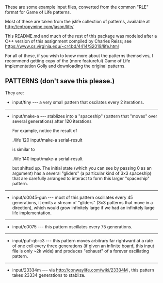 These are some example input files, converted from the common "RLE" format for Game of Life patterns.

Most of these are taken from the jslife collection of patterns, available at http://entropymine.com/jason/life/

This README.md and much of the rest of this package was modeled after a C++ version of this assignment compiled by Charles Reiss; see <https://www.cs.virginia.edu/~cr4bd/4414/S2019/life.html>

For all of these, if you wish to know more about the patterns themselves, I recommend getting copy of the
(more featureful) Game of Life implementation Golly and downloading the original patterns.



PATTERNS (don't save this please.)
-------------
They are: 
*  input/tiny --- a very small pattern that oscilates every 2 iterations.
-------------
*  input/make-a --- stablizes into a "spaceship" (pattern that "moves" over several generations)
   after 120 iterations
    
   For example, notice the result of

      ./life 120 input/make-a serial-result

   is similar to
    
      ./life 140 input/make-a serial-result

   but shifted up. The initial state (which you can see by passing 0 as an argument)
   has a several "gliders" (a particular kind of 3x3 spaceship) that are carefully
   arranged to interact to form this larger "spaceship" pattern.
-------------
*  input/o0045-gun --- most of this pattern oscillates every 45 generations, it emits a stream of
   "gliders" (3x3 patterns that move in a direction), which would grow infinitely large if we had
   an infinitely large life implementation.
-------------
*  input/o0075 --- this pattern oscillates every 75 generations.
-------------
*  input/puf-qb-c3 --- this pattern moves arbitrary far rightward at a rate of one cell every three generations
    (if given an infinite board, this input file is only ~2k wide) and produces "exhaust" of a forever oscillating
    pattern.
-------------
*  input/23334m --- via http://conwaylife.com/wiki/23334M , this pattern takes 23334 generations to stablize.
